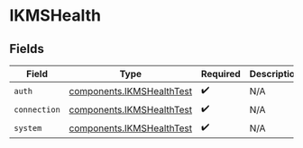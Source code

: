 # IKMSHealth


## Fields

| Field                                                              | Type                                                               | Required                                                           | Description                                                        |
| ------------------------------------------------------------------ | ------------------------------------------------------------------ | ------------------------------------------------------------------ | ------------------------------------------------------------------ |
| `auth`                                                             | [components.IKMSHealthTest](../../models/shared/ikmshealthtest.md) | :heavy_check_mark:                                                 | N/A                                                                |
| `connection`                                                       | [components.IKMSHealthTest](../../models/shared/ikmshealthtest.md) | :heavy_check_mark:                                                 | N/A                                                                |
| `system`                                                           | [components.IKMSHealthTest](../../models/shared/ikmshealthtest.md) | :heavy_check_mark:                                                 | N/A                                                                |